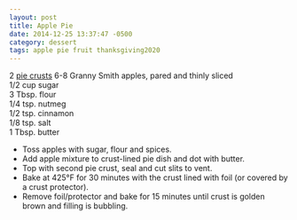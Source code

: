 ```yaml
---
layout: post
title: Apple Pie
date: 2014-12-25 13:37:47 -0500
category: dessert
tags: apple pie fruit thanksgiving2020
---
```

2 <a title="Pie Crust" href="https://escowles.github.io/recipes/dessert/1970/01/01/pie-crust.html">pie crusts</a>
6-8 Granny Smith apples, pared and thinly sliced  
1/2 cup sugar  
3 Tbsp. flour  
1/4 tsp. nutmeg  
1/2 tsp. cinnamon  
1/8 tsp. salt  
1 Tbsp. butter  
<ul>
 	<li>Toss apples with sugar, flour and spices.</li>
 	<li>Add apple mixture to crust-lined pie dish and dot with butter.</li>
 	<li>Top with second pie crust, seal and cut slits to vent.</li>
 	<li>Bake at 425°F for 30 minutes with the crust lined with foil (or covered by a crust protector).</li>
 	<li>Remove foil/protector and bake for 15 minutes until crust is golden brown and filling is bubbling.</li>
</ul>
